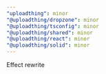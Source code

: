 ```yaml
---
"uploadthing": minor
"@uploadthing/dropzone": minor
"@uploadthing/tsconfig": minor
"@uploadthing/shared": minor
"@uploadthing/react": minor
"@uploadthing/solid": minor
---
```


Effect rewrite
